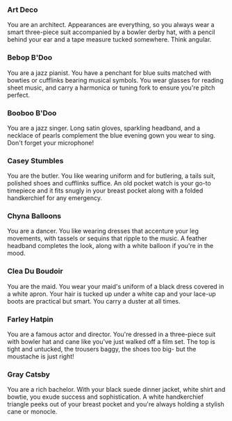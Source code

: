 <h3> Art Deco </h3>
You are an architect. Appearances are everything, so you always wear a smart three-piece suit accompanied by a bowler derby hat, with a pencil behind your ear and a tape measure tucked somewhere. Think angular.

<h3> Bebop B'Doo </h3>
You are a jazz pianist. You have a penchant for blue suits matched with bowties or cufflinks bearing musical symbols. You wear glasses for reading sheet music, and carry a harmonica or tuning fork to ensure you're pitch perfect. 

<h3> Booboo B'Doo </h3>
You are a jazz singer. Long satin gloves, sparkling headband, and a necklace of pearls complement the blue evening gown you wear to sing. Don't forget your microphone! 

<h3> Casey Stumbles </h3>
You are the butler. You like wearing uniform and for butlering, a tails suit, polished shoes and cufflinks suffice. An old pocket watch is your go-to timepiece and it fits snugly in your breast pocket along with a folded handkerchief for any emergency. 

<h3> Chyna Balloons </h3> 
You are a dancer. You like wearing dresses that accenture your leg movements, with tassels or sequins that ripple to the music. A feather headband completes the look, along with a white balloon if you're in the mood. 

<h3> Clea Du Boudoir </h3>
You are the maid. You wear your maid's uniform of a black dress covered in a white apron. Your hair is tucked up under a white cap and your lace-up boots are practical but smart. You carry a duster at all times. 

<h3> Farley Hatpin </h3>
You are a famous actor and director. You're dressed in a three-piece suit with bowler hat and cane like you've just walked off a film set. The top is tight and untucked, the trousers baggy, the shoes too big- but the moustache is just right!

<h3> Gray Catsby </h3>
You are a rich bachelor. With your black suede dinner jacket, white shirt and bowtie, you exude success and sophistication. A white handkerchief triangle peeks out of your breast pocket and you're always holding a stylish cane or monocle. 
